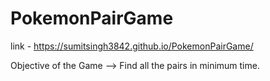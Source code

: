 # PokemonPairGame
link - https://sumitsingh3842.github.io/PokemonPairGame/

Objective of the Game 
--> Find all the pairs in minimum time.

